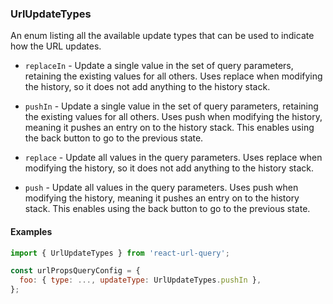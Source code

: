 ### UrlUpdateTypes

An enum listing all the available update types that can be used to indicate how the URL updates.

* `replaceIn` - Update a single value in the set of query parameters, retaining the existing values for all others. Uses replace when modifying the history, so it does not add anything to the history stack.

* `pushIn` - Update a single value in the set of query parameters, retaining the existing values for all others. Uses push when modifying the history, meaning it pushes an entry on to the history stack. This enables using the back button to go to the previous state.

* `replace` - Update all values in the query parameters. Uses replace when modifying the history, so it does not add anything to the history stack.

* `push` - Update all values in the query parameters. Uses push when modifying the history, meaning it pushes an entry on to the history stack. This enables using the back button to go to the previous state.


#### Examples

```js
import { UrlUpdateTypes } from 'react-url-query';

const urlPropsQueryConfig = {
  foo: { type: ..., updateType: UrlUpdateTypes.pushIn },
};
```
